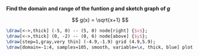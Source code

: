 **Find the domain and range of the funtion $g$ and sketch graph of $g$**

$$
g(x) = \sqrt{x+1}
$$

```tikz
\draw[<->,thick] (-5, 0) -- (5, 0) node[right] {$x$};
\draw[<->,thick] (0, -2) -- (0, 6) node[above] {$y$};
\draw[step=1,gray,very thin] (-4.9,-1.9) grid (4.9,5.9);
\draw[domain=-1:4, samples=105, smooth, variable=\x, thick, blue] plot ({\x}, {sqrt(\x+1)});
```